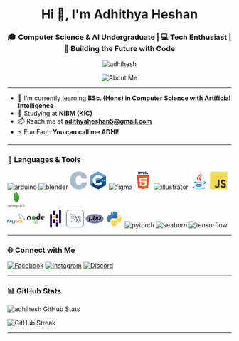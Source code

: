 <h1 align="center">Hi 👋, I'm Adhithya Heshan</h1>
<h3 align="center">🎓 Computer Science & AI Undergraduate | 💻 Tech Enthusiast | 🚀 Building the Future with Code</h3>

<p align="center">
  <img src="https://komarev.com/ghpvc/?username=adhihesh&label=Profile%20views&color=0e75b6&style=flat" alt="adhihesh" />
</p>

<p align="center">
  <img src="https://raw.githubusercontent.com/7oSkaaa/7oSkaaa/refs/heads/main/Images/about_me.gif" alt="About Me" />
</p>

---

- 🌱 I’m currently learning **BSc. (Hons) in Computer Science with Artificial Intelligence**
- 🏫 Studying at **NIBM (KIC)**
- 📫 Reach me at **adithyaheshan5@gmail.com**
- ⚡ Fun Fact: **You can call me ADHI!**

---

### 🧠 Languages & Tools
<p align="left">
  <img src="https://cdn.worldvectorlogo.com/logos/arduino-1.svg" alt="arduino" width="40" height="40"/>
  <img src="https://download.blender.org/branding/community/blender_community_badge_white.svg" alt="blender" width="40" height="40"/>
  <img src="https://raw.githubusercontent.com/devicons/devicon/master/icons/c/c-original.svg" alt="c" width="40" height="40"/>
  <img src="https://raw.githubusercontent.com/devicons/devicon/master/icons/cplusplus/cplusplus-original.svg" alt="cplusplus" width="40" height="40"/>
  <img src="https://www.vectorlogo.zone/logos/figma/figma-icon.svg" alt="figma" width="40" height="40"/>
  <img src="https://raw.githubusercontent.com/devicons/devicon/master/icons/html5/html5-original-wordmark.svg" alt="html5" width="40" height="40"/>
  <img src="https://www.vectorlogo.zone/logos/adobe_illustrator/adobe_illustrator-icon.svg" alt="illustrator" width="40" height="40"/>
  <img src="https://raw.githubusercontent.com/devicons/devicon/master/icons/java/java-original.svg" alt="java" width="40" height="40"/>
  <img src="https://raw.githubusercontent.com/devicons/devicon/master/icons/javascript/javascript-original.svg" alt="javascript" width="40" height="40"/>
  <img src="https://raw.githubusercontent.com/devicons/devicon/master/icons/mongodb/mongodb-original-wordmark.svg" alt="mongodb" width="40" height="40"/><br>
  <img src="https://raw.githubusercontent.com/devicons/devicon/master/icons/mysql/mysql-original-wordmark.svg" alt="mysql" width="40" height="40"/>
  <img src="https://raw.githubusercontent.com/devicons/devicon/master/icons/nodejs/nodejs-original-wordmark.svg" alt="nodejs" width="40" height="40"/>
  <img src="https://raw.githubusercontent.com/devicons/devicon/2ae2a900d2f041da66e950e4d48052658d850630/icons/pandas/pandas-original.svg" alt="pandas" width="40" height="40"/>
  <img src="https://raw.githubusercontent.com/devicons/devicon/master/icons/photoshop/photoshop-line.svg" alt="photoshop" width="40" height="40"/>
  <img src="https://raw.githubusercontent.com/devicons/devicon/master/icons/php/php-original.svg" alt="php" width="40" height="40"/>
  <img src="https://raw.githubusercontent.com/devicons/devicon/master/icons/python/python-original.svg" alt="python" width="40" height="40"/>
  <img src="https://www.vectorlogo.zone/logos/pytorch/pytorch-icon.svg" alt="pytorch" width="40" height="40"/>
  <img src="https://seaborn.pydata.org/_images/logo-mark-lightbg.svg" alt="seaborn" width="40" height="40"/>
  <img src="https://www.vectorlogo.zone/logos/tensorflow/tensorflow-icon.svg" alt="tensorflow" width="40" height="40"/>
</p>

---

### 🌐 Connect with Me

<p align="left">
  <a href="https://facebook.com/AdhithyaHeshan" target="_blank"><img src="https://raw.githubusercontent.com/rahuldkjain/github-profile-readme-generator/master/src/images/icons/Social/facebook.svg" alt="Facebook" height="30" width="40" /></a>
  <a href="https://instagram.com/AdhithyaHeshan" target="_blank"><img src="https://raw.githubusercontent.com/rahuldkjain/github-profile-readme-generator/master/src/images/icons/Social/instagram.svg" alt="Instagram" height="30" width="40" /></a>
  <a href="https://discord.com/users/aadhi7594" target="_blank"><img src="https://raw.githubusercontent.com/rahuldkjain/github-profile-readme-generator/master/src/images/icons/Social/discord.svg" alt="Discord" height="30" width="40" /></a>
</p>

---

### 📊 GitHub Stats

<p align="left">
  <img src="https://github-readme-stats.vercel.app/api?username=adhihesh&show_icons=true&theme=default" alt="adhihesh GitHub Stats" />
</p>

<p align="left">
  <img src="https://github-readme-streak-stats.herokuapp.com/?user=adhihesh&theme=default" alt="GitHub Streak" />
</p>

---
